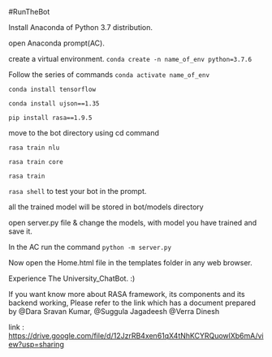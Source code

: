 #RunTheBot 

Install Anaconda of Python 3.7 distribution.

open Anaconda prompt(AC). 

create a virtual environment.
	``` conda create -n name_of_env python=3.7.6 ```

Follow the series of commands
``` conda activate name_of_env ```

``` conda install tensorflow ```

``` conda install ujson==1.35 ```

``` pip install rasa==1.9.5 ```

move to the bot directory using cd command

``` rasa train nlu ```

``` rasa train core ```

``` rasa train ```

``` rasa shell ``` to test your bot in the prompt.

all the trained model will be stored in bot/models directory

open server.py file & change the models, with model you have trained and save it.

In the AC run the command ``` python -m server.py ```

Now open the Home.html file in the templates folder in any web browser.

Experience The University_ChatBot. :)

If you want know more about RASA framework, its components and its backend working, Please refer to the link which has a document prepared by @Dara Sravan Kumar, @Suggula Jagadeesh @Verra Dinesh 

link : https://drive.google.com/file/d/12JzrRB4xen61qX4tNhKCYRQuowlXb6mA/view?usp=sharing

